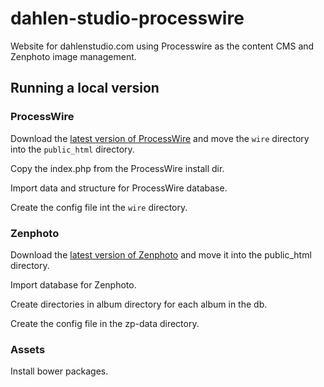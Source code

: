 # dahlen-studio-processwire
Website for dahlenstudio.com using Processwire as the content CMS and Zenphoto image management.

## Running a local version

### ProcessWire

Download the [latest version of ProcessWire](https://github.com/processwire/processwire) and move the `wire` directory into the `public_html` directory.

Copy the index.php from the ProcessWire install dir.

Import data and structure for ProcessWire database.

Create the config file int the `wire` directory.

### Zenphoto

Download the [latest version of Zenphoto](https://github.com/processwire/processwire) and move it into the public_html directory.

Import database for Zenphoto.

Create directories in album directory for each album in the db.

Create the config file in the zp-data directory.

### Assets

Install bower packages.

